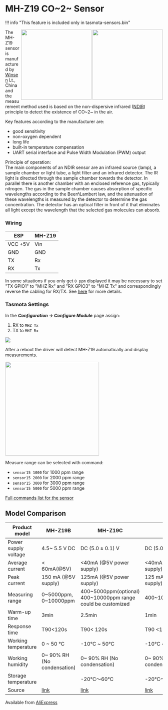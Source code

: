 # MH-Z19 CO~2~ Sensor

!!! info "This feature is included only in tasmota-sensors.bin" 

<img src="https://github.com/arendst/arendst.github.io/blob/master/media/wemos/mhz19b-co2-sensor-front.jpg?raw=true" align=right width=225>
<img src="https://github.com/arendst/arendst.github.io/blob/master/media/wemos/mhz19b-co2-sensor-back.jpg?raw=true" align=right width=225>

The MH-Z19 sensor is manufactured by [Winsen](http://www.winsensor.com/) Lt., China and the measurement method used is based on the non-dispersive infrared ([NDIR](https://en.wikipedia.org/wiki/Nondispersive_infrared_sensor)) principle to detect the existence of CO~2~ in the air.

Key features according to the manufacturer are:

* good sensitivity
* non-oxygen dependent
* long life
* built-in temperature compensation
* UART serial interface and Pulse Width Modulation (PWM) output

Principle of operation:    
The main components of an NDIR sensor are an infrared source (lamp), a sample chamber or light tube, a light filter and an infrared detector. The IR light is directed through the sample chamber towards the detector. In parallel there is another chamber with an enclosed reference gas, typically nitrogen. The gas in the sample chamber causes absorption of specific wavelengths according to the BeerñLambert law, and the attenuation of these wavelengths is measured by the detector to determine the gas concentration. The detector has an optical filter in front of it that eliminates all light except the wavelength that the selected gas molecules can absorb. 

### Wiring

| ESP  | MH-Z19 |
|---|---|
|VCC +5V   | Vin |
|GND   | GND |
|TX   | Rx |
|RX   | Tx |

In some situations if you only get `0 ppm` displayed it may be necessary to set "TX GPIO1" to "MHZ Rx" and "RX GPIO3" to "MHZ Tx" and correspondingly reverse the cabling for RX/TX.  See [here](https://github.com/arendst/Tasmota/issues/2659#issuecomment-387712292) for more details.

### Tasmota Settings 
In the **_Configuration -> Configure Module_** page assign:

1. RX to `MHZ Tx`
2. TX to `MHZ Rx`

![](https://user-images.githubusercontent.com/24528715/50478370-119fa200-09d1-11e9-912d-f58ac3779ca5.png)

After a reboot the driver will detect MH-Z19 automatically and display measurements.

<img src="https://github.com/arendst/arendst.github.io/blob/master/media/wemos/wemos_mhz19b_main_marked.jpg?raw=true" width=300>

Measure range can be selected with command:

* `sensor15 1000` for 1000 ppm range
* `sensor15 2000` for 2000 ppm range
* `sensor15 3000` for 3000 ppm range
* `sensor15 5000` for 5000 ppm range

[Full commands list for the sensor](Commands.md#sensor15)

## Model Comparison

| Product model |  MH-Z19B | MH-Z19C |  MH-Z19D |
|---|---|---|---|
| Power supply voltage | 4.5~ 5.5 V DC |  DC (5.0 ± 0.1) V |  DC (5.0 ± 0.1) V |
| Average current | < 60mA(@5V) |  <40mA (@5V power supply) |  <40mA (@5V power supply) |
| Peak current |  150 mA (@5V supply) | 125mA (@5V power supply) |  125 mA (@5V power supply) |
| Measuring range | 0~5000ppm, 0~10000ppm | 400~5000ppm(optional)<BR>400~10000ppm range could be customized | 400~10000ppm(optional) |
| Warm-up time |  3min | 2.5min |  1min |
| Response time |  T90<120s |  T90< 120s |  T90 <120s |
| Working temperature | 0 ~ 50 ℃ | -10℃ ~ 50℃ | -10℃ ~ 50℃ |
| Working humidity | 0~ 90% RH (No condensation) | 0~ 90% RH (No condensation) | 0~ 90% RH (No condensation) |
| Storage temperature |  | -20℃～60℃ |  -20℃～60℃ |
| Source | [link](https://sensorco2.com/co2-sensor/mh-z19b-ndir-co2-sensor/) | [link](https://sensorco2.com/co2-sensor/mh-z19c-ndir-co2-sensor/) | [link](https://sensorco2.com/co2-sensor/mh-z19d-ndir-co2-sensor/) |
                                                      
Available from [AliExpress](https://www.aliexpress.com/item/1005003228074009.html)
